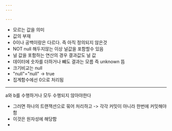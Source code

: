 ```yaml
---
---

---
```

- 모르는 값을 의미
- 값의 부재
- 0이나 공백이랑은 다르다. 즉 아직 정의되지 않은것
- NOT null 해두지않는 이상 널값을 포함할수 있음
- 널 값을 포함하는 연산의 경우 결과값도 널 값
- 데이터에 숫자를 더하거나 뺴도 결과는 모름 즉 unknown 뜸 
- 크기비교는 null 
- "null"="null" -> true
- 집계함수에선 0으로 처리됨 


---


a와 b를 수행하거나 모두 수행되지 않아야한다
- 그러면 하나의 트랜잭션으로 묶어 처리하고 -> 각각 커밋이 아니라 한번에 커밋해야함 
- 이것은 원자성에 해당함 
- 
